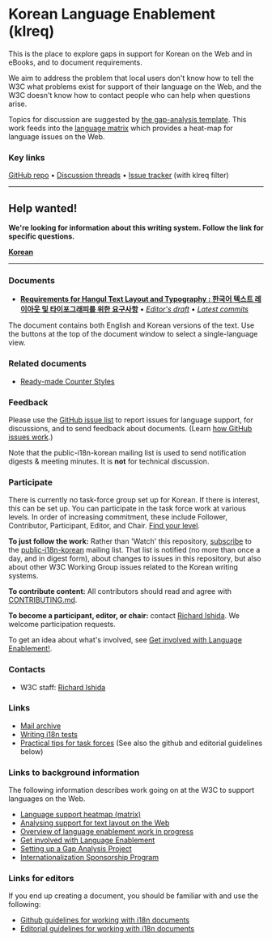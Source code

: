 # Korean Language Enablement (klreq)

This is the place to explore gaps in support for Korean on the Web and in eBooks, and to document requirements.

We aim to address the problem that local users don't know how to tell the W3C what problems exist for support of their language on the Web, and the W3C doesn't know how to contact people who can help when questions arise.

Topics for discussion are suggested by [the gap-analysis template](https://www.w3.org/International/i18n-activity/templates/gap-analysis/gap-analysis_template.html). This work feeds into the [language matrix](https://www.w3.org/International/typography/gap-analysis/language-matrix.html) which provides a heat-map for language issues on the Web.


### Key links
[GitHub repo](https://github.com/w3c/klreq) • [Discussion threads](https://github.com/w3c/klreq/issues) • [Issue tracker](https://www.w3.org/International/i18n-activity/textlayout/?filter=klreq) (with klreq filter)


---
## Help wanted! ###
**We're looking for information about this writing system. Follow the link for specific questions.**

**[Korean](https://github.com/w3c/klreq/issues?q=is%3Aissue+is%3Aopen+label%3Aquestion)**

---




### Documents
- [**Requirements for Hangul Text Layout and Typography : 한국어 텍스트 레이아웃 및 타이포그래피를 위한 요구사항**](https://www.w3.org/TR/klreq) • [*Editor's draft*](https://www.w3.org/International/klreq/) • [*Latest commits*](https://github.com/w3c/klreq/commits/gh-pages/index.html)

The document contains both English and Korean versions of the text. Use the buttons at the top of the document window to select a single-language view.


### Related documents
- [Ready-made Counter Styles](https://www.w3.org/TR/predefined-counter-styles/)


### Feedback
Please use the [GitHub issue list](https://github.com/w3c/klreq/issues) to report issues for language support, for discussions, and to send feedback about documents. (Learn [how GitHub issues work](https://www.w3.org/International/i18n-activity/guidelines/issues.html).)

Note that the public-i18n-korean mailing list is used to send notification digests & meeting minutes. It is **not** for technical discussion.


### Participate
There is currently no task-force group set up for Korean.  If there is interest, this can be set up. You can participate in the task force work at various levels. In order of increasing commitment, these include Follower, Contributor, Participant, Editor, and Chair. [Find your level](https://www.w3.org/International/i18n-drafts/pages/task_force_roles).

**To just follow the work:** Rather than 'Watch' this repository, [subscribe](mailto:public-i18n-korean-request@w3.org?subject=subscribe) to the [public-i18n-korean](https://lists.w3.org/Archives/Public/public-i18n-korean/) mailing list. That list is notified (no more than once a day, and in digest form), about changes to issues in this repository, but also about other W3C Working Group issues related to the Korean writing systems.

**To contribute content:** All contributors should read and agree with [CONTRIBUTING.md](CONTRIBUTING.md).

**To become a participant, editor, or chair:** contact [Richard Ishida](mailto:ishida@w3.org). We welcome participation requests.

To get an idea about what's involved, see  [Get involved with Language Enablement!](https://www.w3.org/International/i18n-drafts/pages/languagedev_participation). 


### Contacts

- W3C staff: [Richard Ishida](mailto:ishida@w3.org)



### Links
- [Mail archive](https://lists.w3.org/Archives/Public/public-i18n-korean/)
- [Writing i18n tests]([https://github.com/w3c/i18n-activity/wiki/Writing-i18n-tests](https://github.com/w3c/i18n-tests/wiki/Writing-i18n-tests))
- [Practical tips for task forces](https://www.w3.org/International/i18n-activity/guidelines/process.html) (See also the github and editorial guidelines below)


### Links to background information
The following information describes work going on at the W3C to support languages on the Web.
- [Language support heatmap (matrix)](https://www.w3.org/International/typography/gap-analysis/language-matrix.html)
- [Analysing support for text layout on the Web](https://www.w3.org/International/i18n-drafts/nav/languagedev)
- [Overview of language enablement work in progress](https://www.w3.org/International/i18n-drafts/nav/languagedev)
- [Get involved with Language Enablement](https://www.w3.org/International/i18n-drafts/pages/languagedev_participation)
- [Setting up a Gap Analysis Project](https://github.com/w3c/typography/wiki/Setting-up-a-Gap-Analysis-Project)
- [Internationalization Sponsorship Program](https://www.w3.org/International/sponsorship/)


### Links for editors
If you end up creating a document, you should be familiar with and use the following:

- [Github guidelines for working with i18n documents](https://www.w3.org/International/i18n-activity/guidelines/github)
- [Editorial guidelines for working with i18n documents](https://www.w3.org/International/i18n-activity/guidelines/editing)
